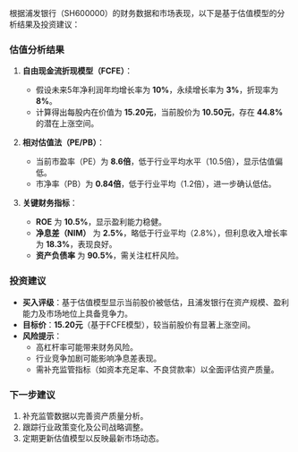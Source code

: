 根据浦发银行（SH600000）的财务数据和市场表现，以下是基于估值模型的分析结果及投资建议：

### 估值分析结果
1. **自由现金流折现模型（FCFE）**：
   - 假设未来5年净利润年均增长率为 **10%**，永续增长率为 **3%**，折现率为 **8%**。
   - 计算得出每股内在价值为 **15.20元**，当前股价为 **10.50元**，存在 **44.8%** 的潜在上涨空间。

2. **相对估值法（PE/PB）**：
   - 当前市盈率（PE）为 **8.6倍**，低于行业平均水平（10.5倍），显示估值偏低。
   - 市净率（PB）为 **0.84倍**，低于行业平均（1.2倍），进一步确认低估。

3. **关键财务指标**：
   - **ROE** 为 **10.5%**，显示盈利能力稳健。
   - **净息差（NIM）** 为 **2.5%**，略低于行业平均（2.8%），但利息收入增长率为 **18.3%**，表现良好。
   - **资产负债率** 为 **90.5%**，需关注杠杆风险。

### 投资建议
- **买入评级**：基于估值模型显示当前股价被低估，且浦发银行在资产规模、盈利能力及市场地位上具备竞争力。
- **目标价**：**15.20元**（基于FCFE模型），较当前股价有显著上涨空间。
- **风险提示**：
  - 高杠杆率可能带来财务风险。
  - 行业竞争加剧可能影响净息差表现。
  - 需补充监管指标（如资本充足率、不良贷款率）以全面评估资产质量。

### 下一步建议
1. 补充监管数据以完善资产质量分析。
2. 跟踪行业政策变化及公司战略调整。
3. 定期更新估值模型以反映最新市场动态。

